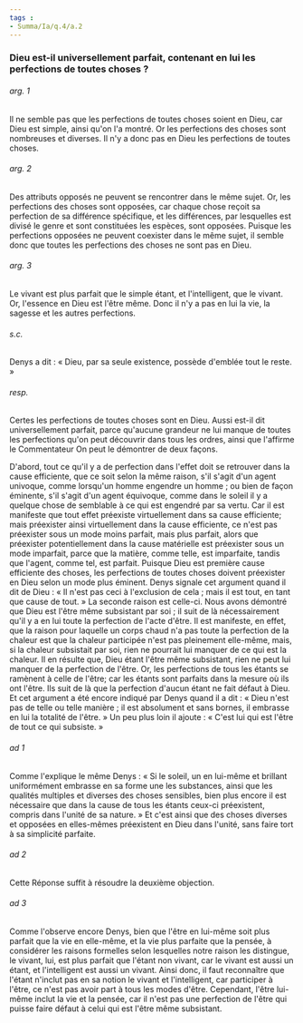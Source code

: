 ```yaml
---
tags : 
- Summa/Ia/q.4/a.2
---
```


### Dieu est-il universellement parfait, contenant en lui les perfections de toutes choses ?

###### arg. 1
Il ne semble pas que les perfections de toutes choses soient en Dieu, car Dieu est simple, ainsi qu'on l'a montré. Or les perfections des choses sont nombreuses et diverses. Il n'y a donc pas en Dieu les perfections de toutes choses. 

###### arg. 2
Des attributs opposés ne peuvent se rencontrer dans le même sujet. Or, les perfections des choses sont opposées, car chaque chose reçoit sa perfection de sa différence spécifique, et les différences, par lesquelles est divisé le genre et sont constituées les espèces, sont opposées. Puisque les perfections opposées ne peuvent coexister dans le même sujet, il semble donc que toutes les perfections des choses ne sont pas en Dieu. 

###### arg. 3
Le vivant est plus parfait que le simple étant, et l'intelligent, que le vivant. Or, l'essence en Dieu est l'être même. Donc il n'y a pas en lui la vie, la sagesse et les autres perfections. 

###### s.c.
Denys a dit : « Dieu, par sa seule existence, possède d'emblée tout le reste. » 

###### resp.
Certes les perfections de toutes choses sont en Dieu. Aussi est-il dit universellement parfait, parce qu'aucune grandeur ne lui manque de toutes les perfections qu'on peut découvrir dans tous les ordres, ainsi que l'affirme le Commentateur On peut le démontrer de deux façons. 

D'abord, tout ce qu'il y a de perfection dans l'effet doit se retrouver dans la cause efficiente, que ce soit selon la même raison, s'il s'agit d'un agent univoque, comme lorsqu'un homme engendre un homme ; ou bien de façon éminente, s'il s'agit d'un agent équivoque, comme dans le soleil il y a quelque chose de semblable à ce qui est engendré par sa vertu. Car il est manifeste que tout effet préexiste virtuellement dans sa cause efficiente; mais préexister ainsi virtuellement dans la cause efficiente, ce n'est pas préexister sous un mode moins parfait, mais plus parfait, alors que préexister potentiellement dans la cause matérielle est préexister sous un mode imparfait, parce que la matière, comme telle, est imparfaite, tandis que l'agent, comme tel, est parfait. Puisque Dieu est première cause efficiente des choses, les perfections de toutes choses doivent préexister en Dieu selon un mode plus éminent. Denys signale cet argument quand il dit de Dieu : « Il n'est pas ceci à l'exclusion de cela ; mais il est tout, en tant que cause de tout. » La seconde raison est celle-ci. Nous avons démontré que Dieu est l'être même subsistant par soi ; il suit de là nécessairement qu'il y a en lui toute la perfection de l'acte d'être. Il est manifeste, en effet, que la raison pour laquelle un corps chaud n'a pas toute la perfection de la chaleur est que la chaleur participée n'est pas pleinement elle-même, mais, si la chaleur subsistait par soi, rien ne pourrait lui manquer de ce qui est la chaleur. Il en résulte que, Dieu étant l'être même subsistant, rien ne peut lui manquer de la perfection de l'être. Or, les perfections de tous les étants se ramènent à celle de l'être; car les étants sont parfaits dans la mesure où ils ont l'être. Ils suit de là que la perfection d'aucun étant ne fait défaut à Dieu. Et cet argument a été encore indiqué par Denys quand il a dit : « Dieu n'est pas de telle ou telle manière ; il est absolument et sans bornes, il embrasse en lui la totalité de l'être. » Un peu plus loin il ajoute : « C'est lui qui est l'être de tout ce qui subsiste. » 

###### ad 1
Comme l'explique le même Denys : « Si le soleil, un en lui-même et brillant uniformément embrasse en sa forme une les substances, ainsi que les qualités multiples et diverses des choses sensibles, bien plus encore il est nécessaire que dans la cause de tous les étants ceux-ci préexistent, compris dans l'unité de sa nature. » Et c'est ainsi que des choses diverses et opposées en elles-mêmes préexistent en Dieu dans l'unité, sans faire tort à sa simplicité parfaite. 

###### ad 2
Cette Réponse suffit à résoudre la deuxième objection. 

###### ad 3
Comme l'observe encore Denys, bien que l'être en lui-même soit plus parfait que la vie en elle-même, et la vie plus parfaite que la pensée, à considérer les raisons formelles selon lesquelles notre raison les distingue, le vivant, lui, est plus parfait que l'étant non vivant, car le vivant est aussi un étant, et l'intelligent est aussi un vivant. Ainsi donc, il faut reconnaître que l'étant n'inclut pas en sa notion le vivant et l'intelligent, car participer à l'être, ce n'est pas avoir part à tous les modes d'être. Cependant, l'être lui-même inclut la vie et la pensée, car il n'est pas une perfection de l'être qui puisse faire défaut à celui qui est l'être même subsistant. 



